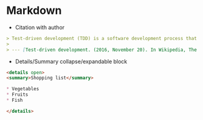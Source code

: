 # Markdown

- Citation with author

```markdown
> Test-driven development (TDD) is a software development process that relies on the repetition of a very short development cycle: requirements are turned into very specific test cases, then the software is improved to pass the new tests, only. 
>
> --- [Test-driven development. (2016, November 20). In Wikipedia, The Free Encyclopedia. Retrieved 23:45, November 20, 2016](https://en.wikipedia.org/w/index.php?title=Test-driven_development&oldid=750634597)
```

- Details/Summary collapse/expandable block

```markdown
<details open>
<summary>Shopping list</summary>

* Vegetables
* Fruits
* Fish

</details>
```
